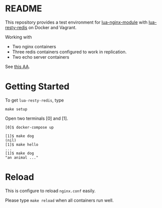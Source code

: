 # README

This repository provides a test environment for
[lua-nginx-module](https://github.com/openresty/lua-nginx-module)
with [lua-resty-redis](https://github.com/openresty/lua-resty-redis)
on Docker and Vagrant.

Working with
- Two nginx containers
- Three redis containers configured to work in replication.
- Two echo server containers

See [this AA](docker-compose.yml).


# Getting Started
To get `lua-resty-redis`, type
```
make setup
```

Open two terminals [0] and [1].
```
[0]$ docker-compose up

[1]$ make dog
(nil)
[1]$ make hello
...
[1]$ make dog
"an animal ..."
```

# Reload
This is configure to reload `nginx.conf` easily.

Please type `make reload` when all containers run well.


